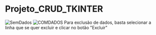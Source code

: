 # Projeto_CRUD_TKINTER
![SemDados](https://github.com/DanSRO/Projeto_CRUD_TKINTER/assets/77812386/2ccc1911-7c0b-4697-af34-484e443313e3)
![COMDADOS](https://github.com/DanSRO/Projeto_CRUD_TKINTER/assets/77812386/7fa3dde7-0d0b-4c51-a4f5-baa1a7194953)
Para exclusão de dados, basta selecionar a linha que se quer excluir e clicar no botão "Excluir"

